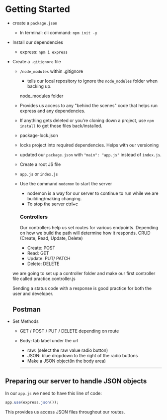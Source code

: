 # Getting Started
- create a `package.json` 
  - In terminal: cli command: `npm init -y`
- Install our dependencies
  - express: `npm i express`
- Create a `.gitignore` file
  - `/node_modules` within .gitignore
    - tells our local repository to ignore the `node_modules` folder when backing up.

     node_modules folder
  - Provides us access to any "behind the scenes" code that helps run express and any dependencies.
  - If anything gets deleted or you're cloning down a project, use `npm install` to get those files back/installed.


  - package-lock.json
  - locks project into required dependencies. Helps with our versioning
  - updated our `package.json` with `"main": "app.js"` instead of `index.js`.


  - Create a root JS file
  - `app.js` or `index.js`

  - Use the command `nodemon` to start the server
    - nodemon is a way for our server to continue to run while we are building/making changing.
    - To stop the server ctrl+c

    ### Controllers
    Our controllers help us set routes for various endpoints. Depending on how we build the path will determine how it responds.
    CRUD (Create, Read, Update, Delete)
    - Create: POST
    - Read: GET
    - Update: PUT/ PATCH
    - Delete: DELETE

  we are going to set up a controller folder and make our first controller file called practice.controller.js


  Sending a status code with a response is good practice for both the user and developer.

  ## Postman
- Set Methods
  - GET / POST / PUT / DELETE depending on route
  - Body: tab label under the url
    - raw: (select the raw value radio button)
    - JSON: blue dropdown to the right of the radio buttons
    - Make a JSON object(in the body area)

    ---
    

## Preparing our server to handle JSON objects
In our `app.js` we need to have this line of code:
```js
app.use(express.json());
```
This provides us access JSON files throughout our routes.
